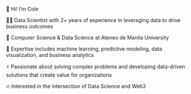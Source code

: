 👋 Hi! I’m Cole

👨‍💻 Data Scientist with 2+ years of experience in leveraging data to drive business outcomes

🌱 Computer Science & Data Science at Ateneo de Manila University

👀 Expertise includes machine learning, predictive modeling, data visualization, and business analytics

⚡️ Passionate about solving complex problems and developing data-driven solutions that create value for organizations

🔥 Interested in the intersection of Data Science and Web3
